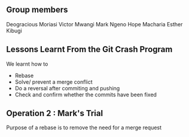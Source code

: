 
## Group members
Deogracious Moriasi
Victor Mwangi
Mark Ngeno
Hope Macharia
Esther Kibugi

## Lessons Learnt From the Git Crash Program

We learnt how to
- Rebase
- Solve/ prevent a merge conflict
- Do a reversal after commiting and pushing 
- Check and confirm whether the commits have been fixed

## Operation 2 : Mark's Trial
Purpose of a rebase is to remove the need for a merge request 